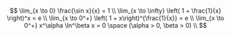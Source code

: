 $$
\lim_{x \to 0} \frac{\sin x}{x} = 1 \\
    \lim_{x \to \infty}  \left( 1 + \frac{1}{x} \right)^x = e  \\
    \lim_{x \to 0^+}  \left( 1 +  x\right)^{\frac{1}{x}} = e  \\
    \lim_{x \to 0^+} x^\alpha \ln^\beta x  = 0 \space (\alpha > 0, \beta > 0) \\
$$

